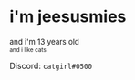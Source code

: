 # i'm jeesusmies
<font size="2">and i'm 13 years old</font>  
<font size="1">and i like cats</font>

Discord: `catgirl#0500`
